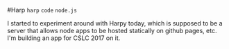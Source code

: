 #Harp
`harp` `code` `node.js`

I started to experiment around with Harpy today, which is supposed to be a server that allows node apps to be hosted statically on github pages, etc. I'm building an app for CSLC 2017 on it.